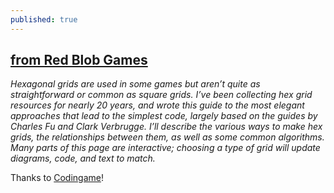 ```yaml
---
published: true
---
```

## [from Red Blob Games](http://www.redblobgames.com/grids/hexagons/)

_Hexagonal grids are used in some games but aren’t quite as straightforward or common as square grids. I’ve been collecting hex grid resources for nearly 20 years, and wrote this guide to the most elegant approaches that lead to the simplest code, largely based on the guides by Charles Fu and Clark Verbrugge. I’ll describe the various ways to make hex grids, the relationships between them, as well as some common algorithms. Many parts of this page are interactive; choosing a type of grid will update diagrams, code, and text to match._

Thanks to [Codingame](https://www.codingame.com)!
